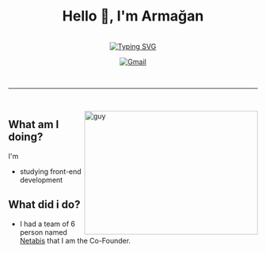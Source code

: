 <h1 align="center">Hello 👋, I'm Armağan</h1>

<br/>

<div align=center>
<a href="https://git.io/typing-svg"><img src="https://readme-typing-svg.herokuapp.com?font=Fira+Code&size=35&duration=3000&pause=1000&color=1FF733&center=true&vCenter=true&width=800&height=100&lines=I'm+trying+to+be+Web+Developer" alt="Typing SVG" /></a>
</div>

<p align="center">
   <a href="mailto:cnrture@gmail.com"><img src="https://img.icons8.com/bubbles/75/000000/gmail.png" alt="Gmail"/></a>
   <a href="https://www.linkedin.com/in/armaganbaskan/%22%3E<img src="https://img.icons8.com/bubbles/75/000000/linkedin.png" alt="LinkedIn"/></a>     
</p>

<br/>

---

<br/>

<img align="right" height="250" alt="guy" width="350" src="https://i.pinimg.com/originals/e4/26/70/e426702edf874b181aced1e2fa5c6cde.gif" /> </a>

<h2 align="left">What am I doing?</h2>

I'm
* studying front-end development


<h2 align="left">What did i do?</h2>

* I had a team of 6 person named [Netabis](https://play.google.com/store/apps/dev?id=9166779984501256088) that I am the Co-Founder.
